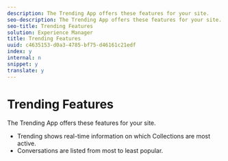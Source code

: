 ```yaml
---
description: The Trending App offers these features for your site.
seo-description: The Trending App offers these features for your site.
seo-title: Trending Features
solution: Experience Manager
title: Trending Features
uuid: c4635153-d0a3-4785-bf75-d46161c21edf
index: y
internal: n
snippet: y
translate: y
---
```


# Trending Features

The Trending App offers these features for your site.

<a id="section_sbf_15m_5y"></a>

* Trending shows real-time information on which Collections are most active.
* Conversations are listed from most to least popular.

